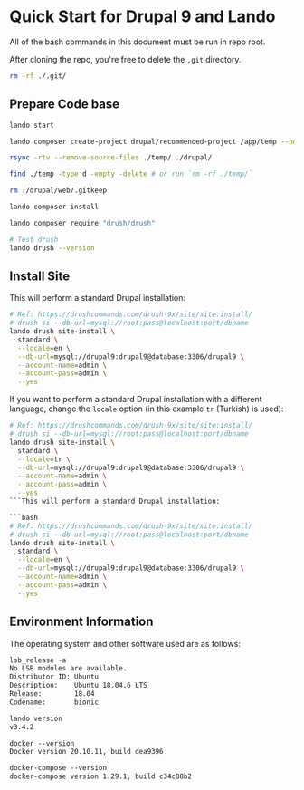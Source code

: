 # Quick Start for Drupal 9 and Lando

All of the bash commands in this document must be run in repo root.

After cloning the repo, you're free to delete the `.git` directory.

```bash
rm -rf ./.git/
```

## Prepare Code base

```bash
lando start

lando composer create-project drupal/recommended-project /app/temp --no-install

rsync -rtv --remove-source-files ./temp/ ./drupal/

find ./temp -type d -empty -delete # or run `rm -rf ./temp/`

rm ./drupal/web/.gitkeep

lando composer install

lando composer require "drush/drush"

# Test drush
lando drush --version
```

## Install Site

This will perform a standard Drupal installation:

```bash
# Ref: https://drushcommands.com/drush-9x/site/site:install/
# drush si --db-url=mysql://root:pass@localhost:port/dbname
lando drush site-install \
  standard \
  --locale=en \
  --db-url=mysql://drupal9:drupal9@database:3306/drupal9 \
  --account-name=admin \
  --account-pass=admin \
  --yes
```

If you want to perform a standard Drupal installation with a different language, change the `locale` option (in this example `tr` (Turkish) is used):

```bash
# Ref: https://drushcommands.com/drush-9x/site/site:install/
# drush si --db-url=mysql://root:pass@localhost:port/dbname
lando drush site-install \
  standard \
  --locale=tr \
  --db-url=mysql://drupal9:drupal9@database:3306/drupal9 \
  --account-name=admin \
  --account-pass=admin \
  --yes
```This will perform a standard Drupal installation:

```bash
# Ref: https://drushcommands.com/drush-9x/site/site:install/
# drush si --db-url=mysql://root:pass@localhost:port/dbname
lando drush site-install \
  standard \
  --locale=en \
  --db-url=mysql://drupal9:drupal9@database:3306/drupal9 \
  --account-name=admin \
  --account-pass=admin \
  --yes
```

## Environment Information

The operating system and other software used are as follows:

```txt
lsb_release -a
No LSB modules are available.
Distributor ID: Ubuntu
Description:    Ubuntu 18.04.6 LTS
Release:        18.04
Codename:       bionic

lando version
v3.4.2

docker --version
Docker version 20.10.11, build dea9396

docker-compose --version
docker-compose version 1.29.1, build c34c88b2
```
